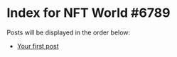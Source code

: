 # Index for NFT World #6789
Posts will be displayed in the order below:

- [Your first post](./001-first.md)


